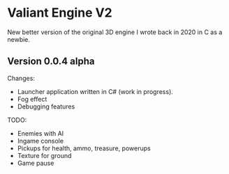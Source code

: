 # Valiant Engine V2
New better version of the original 3D engine I wrote back in 2020 in C as a newbie.

## Version 0.0.4 alpha
Changes:
- Launcher application written in C# (work in progress).
- Fog effect
- Debugging features

TODO:
- Enemies with AI
- Ingame console
- Pickups for health, ammo, treasure, powerups
- Texture for ground
- Game pause
